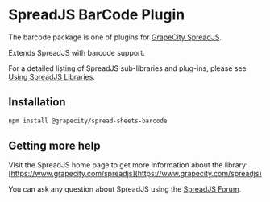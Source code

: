 # SpreadJS BarCode Plugin

The barcode package is one of plugins for [GrapeCity SpreadJS](https://www.grapecity.com/spreadjs).

Extends SpreadJS with barcode support.

For a detailed listing of SpreadJS sub-libraries and plug-ins, please see [Using SpreadJS Libraries](https://www.grapecity.com/spreadjs/docs/v14/online/modules.html).

## Installation
```sh
npm install @grapecity/spread-sheets-barcode
```

## Getting more help
Visit the SpreadJS home page to get more information about the library:
[https://www.grapecity.com/spreadjs](https://www.grapecity.com/spreadjs)

You can ask any question about SpreadJS using the [SpreadJS Forum](https://www.grapecity.com/forums/spreadjs).
